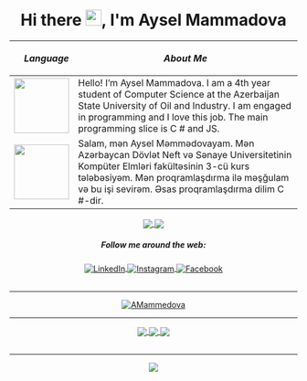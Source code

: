 <h1 align='center'> Hi there  <img src="https://media.giphy.com/media/hvRJCLFzcasrR4ia7z/giphy.gif" width="28">, I'm Aysel Mammadova</h1>

| *Language* |<p align="center">*About Me*</p>|
| -------------: | :------------- |
| <img src="https://bewerbung.co/wp-content/uploads/2018/07/bewerbung-englisch.jpg" width='96'>  | Hello! I’m Aysel Mammadova. I am a 4th year student of Computer Science at the Azerbaijan State University of Oil and Industry. I am engaged in programming and I love this job. The main programming slice is C # and JS. |
| <img src="https://imgs.search.brave.com/_9AUuuQ4lxsbhGjbMR4bs2W9WkGkjlyGkVQ5vm4PUn0/rs:fit:1200:600:1/g:ce/aHR0cDovL2Vhc3lz/Y2llbmNlZm9ya2lk/cy5jb20vd3AtY29u/dGVudC91cGxvYWRz/LzIwMTQvMDMvRnVu/LUVhcnRoLVNjaWVu/Y2UtZm9yLUtpZHMt/QWxsLWFib3V0LUF6/ZXJiYWlqYW4tSW1h/Z2Utb2YtdGhlLU5h/dGlvbmFsLUZsYWct/b2YtQXplcmJhaWph/bi5wbmc" width='96'>  | Salam, mən Aysel Məmmədovayam. Mən Azərbaycan Dövlət Neft və Sənaye Universitetinin Kompüter Elmləri fakültəsinin 3-cü kurs tələbəsiyəm. Mən proqramlaşdırma ilə məşğulam və bu işi sevirəm. Əsas proqramlaşdırma dilim C #-dir. |

<!--Statistics-->

<div align="center">
  <a href="https://github.com/AMammedova/github-profile-views-counter">
    <img align="center" src="https://komarev.com/ghpvc/?username=AMammedova&color=blue">
  </a>
  <a href="https://github.com/AMammedova?tab=followers">
    <img align="center"  src="https://img.shields.io/github/followers/AMammedova?style=flat-square&color=red">
  </a>
</div>
<div align="center">
  <h5><p>Follow me around the web:</p></h5>
  <div align="center">
    <div align="center">
    <a href="https://www.linkedin.com/in/v%C3%BCsal-mammadova-06a90a1a4" target="_blank">
      <img align="center" src="https://img.shields.io/badge/LinkedIn-%230077B5.svg?&style=flat-square&logo=linkedin&logoColor=white" alt="LinkedIn">
    </a>
    <a href="https://instagram.com/_mammedova_0?utm_medium=copy_link" target="_blank">
      <img align="center" src="https://img.shields.io/badge/Instagram-%23E4405F.svg?&style=flat-square&logo=instagram&logoColor=white" alt="Instagram">
    </a>
    <a href="https://twitter.com/mammedov_v?t=CKnxp0s1eSt4FL8F7P3o1Q&s=09" target="_blank">
      <img align="center" src="https://img.shields.io/badge/Facebook-%231877F2.svg?&style=flat-square&logo=facebook&logoColor=white" alt="Facebook">
    </a>
  </div>
</div>
</br>

<hr />
<div align="center">
  <a href="https://github.com/ryo-ma/github-profile-trophy">
    <img align="center" src="https://github-profile-trophy.vercel.app/?username=AMammedova&theme=darkhub" alt="AMammedova" />
  </a> 
</div>
<hr />
<div>
<a href="https://github.com/AMammedova">
  <img align="center" src="https://github-readme-stats.vercel.app/api?username=AMammedova&show_icons=true&bg_color=0d1117&text_color=bdc3c7&title_color=f1c40f&icon_color=f1c40f&hide_border=true" />
</a>
<a href="https://git.io/streak-stats">
  <img align="center" src="https://github-readme-streak-stats.herokuapp.com?user=VMammedov&theme=radical&date_format=j%20M%5B%20Y%5D" />
</a>

<a href="https://github.com/AMammedova">
  <img align="center" src="https://github-readme-stats.vercel.app/api/top-langs/?username=AMammedova&bg_color=0d1117&text_color=bdc3c7&title_color=f1c40f&hide_border=true&layout=compact&langs_count=6" />
</a>
</div>
<br />
<hr />

<div  align="center"> <img src="https://activity-graph.herokuapp.com/graph?username=AMammedova&theme=xcode" /></div>
</div>
